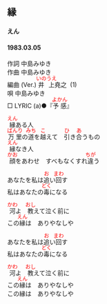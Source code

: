 <style type="text/css">
	ruby{
	    ruby-position: over;
	}
	ruby > rt{font-size: 12px;color:red;}
	p{font:16px;font-size: '楷体'}
</style>
## 縁
#### えん
#### 1983.03.05


作詞      中島みゆき  
作曲      中島みゆき  
編曲 (Ver.)   <ruby><rb>井上</rb><rp>(</rp><rt>いのうえ</rt><rp>)</rp></ruby>堯之  (1)  
唄      中島みゆき  
□ LYRIC (a)●『<ruby><rb>予感</rb><rp>(</rp><rt>よかん</rt><rp>)</rp></ruby>』　　


<ruby><rb>縁</rb><rp>(</rp><rt>えん</rt><rp>)</rp></ruby>ある人  
<ruby><rb>万里</rb><rp>(</rp><rt>ばんり</rt><rp>)</rp></ruby>の<ruby><rb>道</rb><rp>(</rp><rt>みち</rt><rp>)</rp></ruby>を<ruby><rb>越</rb><rp>(</rp><rt>こ</rt><rp>)</rp></ruby>えて　<ruby><rb>引</rb><rp>(</rp><rt>ひ</rt><rp>)</rp></ruby>き<ruby><rb>合</rb><rp>(</rp><rt>あ</rt><rp>)</rp></ruby>うもの  
<ruby><rb>縁</rb><rp>(</rp><rt>えん</rt><rp>)</rp></ruby>なき人  
<ruby><rb>顔</rb><rp>(</rp><rt>かお</rt><rp>)</rp></ruby>をあわせ　すべもなくすれ<ruby><rb>違</rb><rp>(</rp><rt>ちが</rt><rp>)</rp></ruby>う  
  
あなたを私は<ruby><rb>追</rb><rp>(</rp><rt>お</rt><rp>)</rp></ruby>い<ruby><rb>回</rb><rp>(</rp><rt>まわ</rt><rp>)</rp></ruby>す  
私はあなたの<ruby><rb>毒</rb><rp>(</rp><rt>どく</rt><rp>)</rp></ruby>になる  
  
<ruby><rb>河</rb><rp>(</rp><rt>かわ</rt><rp>)</rp></ruby>よ　<ruby><rb>教</rb><rp>(</rp><rt>おし</rt><rp>)</rp></ruby>えて泣く前に  
この<ruby><rb>縁</rb><rp>(</rp><rt>えん</rt><rp>)</rp></ruby>は　ありやなしや  
  
あなたを私は<ruby><rb>追</rb><rp>(</rp><rt>お</rt><rp>)</rp></ruby>い<ruby><rb>回</rb><rp>(</rp><rt>まわ</rt><rp>)</rp></ruby>す  
私はあなたの<ruby><rb>毒</rb><rp>(</rp><rt>どく</rt><rp>)</rp></ruby>になる  
  
<ruby><rb>河</rb><rp>(</rp><rt>かわ</rt><rp>)</rp></ruby>よ　<ruby><rb>教</rb><rp>(</rp><rt>おし</rt><rp>)</rp></ruby>えて泣く前に  
この<ruby><rb>縁</rb><rp>(</rp><rt>えん</rt><rp>)</rp></ruby>は　ありやなしや  
この縁は　ありやなしや  